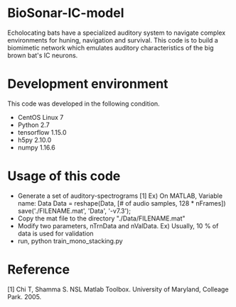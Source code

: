 # BioSonar-IC-model
Echolocating bats have a specialized auditory system to navigate complex environments for huning, navigation and survival.
This code is to build a biomimetic network which emulates auditory characteristics of the big brown bat's IC neurons.

# Development environment
This code was developed in the following condition.
  - CentOS Linux 7
  - Python 2.7
  - tensorflow 1.15.0
  - h5py 2.10.0
  - numpy 1.16.6

# Usage of this code
  - Generate a set of auditory-spectrograms [1]
    Ex) On MATLAB, Variable name: Data
        Data = reshape(Data, [# of audio samples, 128 * nFrames])
        save('./FILENAME.mat', 'Data', '-v7.3');
  - Copy the mat file to the directory "./Data/FILENAME.mat"
  - Modify two parameters, nTrnData and nValData.
    Ex) Usually, 10 % of data is used for validation
  - run, python train_mono_stacking.py

# Reference
  [1] Chi T, Shamma S. NSL Matlab Toolbox. University of Maryland, Colleage Park. 2005. 
